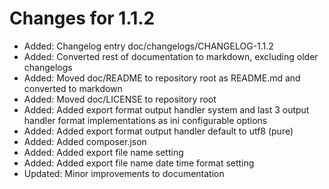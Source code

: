 Changes for 1.1.2
=================

* Added: Changelog entry doc/changelogs/CHANGELOG-1.1.2
* Added: Converted rest of documentation to markdown, excluding older changelogs
* Added: Moved doc/README to repository root as README.md and converted to markdown
* Added: Moved doc/LICENSE to repository root
* Added: Added export format output handler system and last 3 output handler format implementations as ini configurable options
* Added: Added export format output handler default to utf8 (pure)
* Added: Added composer.json
* Added: Added export file name setting
* Added: Added export file name date time format setting
* Updated: Minor improvements to documentation
